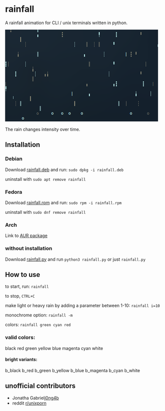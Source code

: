 # rainfall

A rainfall animation for CLI / unix terminals written in python.

![](rainfall.gif?raw=true)

The rain changes intensity over time.


## Installation


### Debian

Download [rainfall.deb](/alpin111/rainfall/releases/download/v0.3/rainfall.deb) and run:
`sudo dpkg -i rainfall.deb`

uninstall with `sudo apt remove rainfall`


### Fedora

Download [rainfall.rpm](alpin111/rainfall/releases/download/v0.3/rainfall.rpm) and run:
`sudo rpm -i rainfall.rpm`

uninstall with `sudo dnf remove rainfall`


### Arch

Link to [AUR package](https://aur.archlinux.org/packages/rainfall)


### without installation

Download [rainfall.py](source/rainfall.py?raw=true) and run
`python3 rainfall.py` or just `rainfall.py`


## How to use

to start, run:
`rainfall`

to stop, `CTRL+C`

make light or heavy rain by adding a parameter between 1-10:
`rainfall i=10`

monochrome option:
`rainfall -m`

colors:
`rainfall green cyan red`

### valid colors:

black
red
green
yellow
blue
magenta
cyan
white

#### bright variants:

b_black
b_red
b_green
b_yellow
b_blue
b_magenta
b_cyan
b_white


## unofficial contributors

- Jonatha Gabriel[j0ng4b](https://github.com/j0ng4b)
- reddit [r/unixporn](https://old.reddit.com/r/unixporn/comments/v0vadk/oc_rain_animation_for_cli_that_changes_intensity/)


